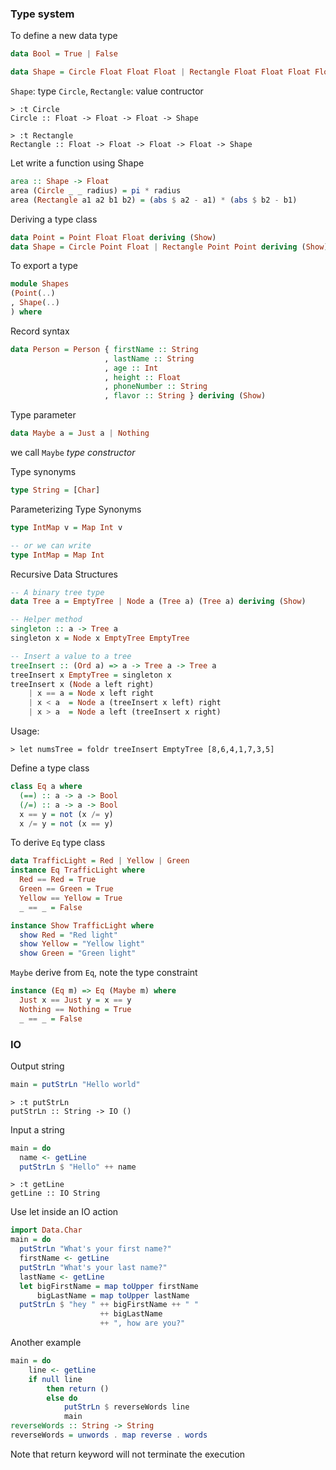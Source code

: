 ### Type system

To define a new data type

```haskell
data Bool = True | False

data Shape = Circle Float Float Float | Rectangle Float Float Float Float
```

`Shape`: type
`Circle`, `Rectangle`: value contructor

```
> :t Circle
Circle :: Float -> Float -> Float -> Shape

> :t Rectangle
Rectangle :: Float -> Float -> Float -> Float -> Shape
```

Let write a function using Shape

```haskell
area :: Shape -> Float
area (Circle _ _ radius) = pi * radius
area (Rectangle a1 a2 b1 b2) = (abs $ a2 - a1) * (abs $ b2 - b1)
```

Deriving a type class

```haskell
data Point = Point Float Float deriving (Show)
data Shape = Circle Point Float | Rectangle Point Point deriving (Show)
```

To export a type

```haskell
module Shapes
(Point(..)
, Shape(..)
) where
```

Record syntax

```haskell
data Person = Person { firstName :: String
                     , lastName :: String
                     , age :: Int
                     , height :: Float
                     , phoneNumber :: String
                     , flavor :: String } deriving (Show)
```

Type parameter

```haskell
data Maybe a = Just a | Nothing
```

we call `Maybe` *type constructor*

Type synonyms

```haskell
type String = [Char]
```

Parameterizing Type Synonyms

```haskell
type IntMap v = Map Int v

-- or we can write
type IntMap = Map Int
```

Recursive Data Structures

```haskell
-- A binary tree type
data Tree a = EmptyTree | Node a (Tree a) (Tree a) deriving (Show)

-- Helper method
singleton :: a -> Tree a
singleton x = Node x EmptyTree EmptyTree

-- Insert a value to a tree
treeInsert :: (Ord a) => a -> Tree a -> Tree a
treeInsert x EmptyTree = singleton x
treeInsert x (Node a left right)
    | x == a = Node x left right
    | x < a  = Node a (treeInsert x left) right
    | x > a  = Node a left (treeInsert x right)
```

Usage:

```
> let numsTree = foldr treeInsert EmptyTree [8,6,4,1,7,3,5]
```

Define a type class

```haskell
class Eq a where
  (==) :: a -> a -> Bool
  (/=) :: a -> a -> Bool
  x == y = not (x /= y)
  x /= y = not (x == y)
```

To derive `Eq` type class

```haskell
data TrafficLight = Red | Yellow | Green
instance Eq TrafficLight where
  Red == Red = True
  Green == Green = True
  Yellow == Yellow = True
  _ == _ = False

instance Show TrafficLight where
  show Red = "Red light"
  show Yellow = "Yellow light"
  show Green = "Green light"
```

`Maybe` derive from `Eq`, note the type constraint

```haskell
instance (Eq m) => Eq (Maybe m) where
  Just x == Just y = x == y
  Nothing == Nothing = True
  _ == _ = False
```

### IO

Output string

```haskell
main = putStrLn "Hello world"
```

```
> :t putStrLn
putStrLn :: String -> IO ()
```

Input a string

```haskell
main = do
  name <- getLine
  putStrLn $ "Hello" ++ name
```

```
> :t getLine
getLine :: IO String
```

Use let inside an IO action

```haskell
import Data.Char
main = do
  putStrLn "What's your first name?"
  firstName <- getLine
  putStrLn "What's your last name?"
  lastName <- getLine
  let bigFirstName = map toUpper firstName
      bigLastName = map toUpper lastName
  putStrLn $ "hey " ++ bigFirstName ++ " "
                    ++ bigLastName
                    ++ ", how are you?"
```

Another example

```haskell
main = do
    line <- getLine
    if null line
        then return ()
        else do
            putStrLn $ reverseWords line
            main
reverseWords :: String -> String
reverseWords = unwords . map reverse . words
```

Note that return keyword will not terminate the execution


